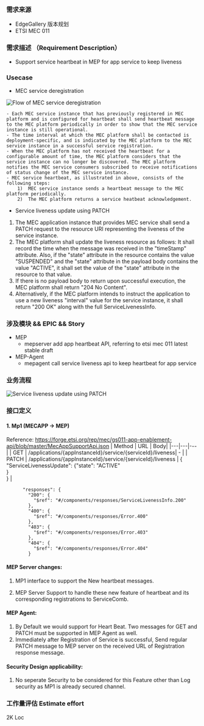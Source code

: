 ### 需求来源
- EdgeGallery 版本规划
- ETSI MEC 011

### 需求描述 （Requirement Description）
- Support service heartbeat in MEP for app service to keep liveness

### Usecase

- MEC service deregistration

![Flow of MEC service deregistration](https://images.gitee.com/uploads/images/2020/0811/170749_a5cc1989_7624956.png "mec_service_deregistration.png")


    - Each MEC service instance that has previously registered in MEC platform and is configured for heartbeat shall send heartbeat message to the MEC platform periodically in order to show that the MEC service instance is still operational.
    - The time interval at which the MEC platform shall be contacted is deployment-specific, and is indicated by the MEC platform to the MEC service instance in a successful service registration.
    - When the MEC platform has not received the heartbeat for a configurable amount of time, the MEC platform considers that the service instance can no longer be discovered. The MEC platform notifies the MEC service consumers subscribed to receive notifications of status change of the MEC service instance.
    - MEC service heartbeat, as illustrated in above, consists of the following steps:
        1)	MEC service instance sends a heartbeat message to the MEC platform periodically.
        2)	The MEC platform returns a service heatbeat acknowledgement.


- Service liveness update using PATCH

1.	The MEC application instance that provides MEC service shall send a PATCH request to the resource URI representing the liveness of the service instance.
2.	The MEC platform shall update the liveness resource as follows: It shall record the time when the message was received in the "timeStamp" attribute. Also, if the "state" attribute in the resource contains the value "SUSPENDED" and the "state" attribute in the payload body contains the value "ACTIVE", it shall set the value of the "state" attribute in the resource to that value. 
3.	If there is no payload body to return upon successful execution, the MEC platform shall return "204 No Content". 
4.	Alternatively, if the MEC platform intends to instruct the application to use a new liveness "interval" value for the service instance, it shall return "200 OK" along with the full ServiceLivenessInfo.

### 涉及模块 && EPIC && Story

- MEP 
    - mepserver add app heartbeat API, referring to etsi mec 011 latest stable draft
- MEP-Agent
    - mepagent call service liveness api to keep heartbeat for app service


### 业务流程
![Service liveness update using PATCH](https://images.gitee.com/uploads/images/2020/0811/170835_62ba43c1_7624956.png "service_liveness_update.png")

### 接口定义
#### 1. Mp1 (MECAPP -> MEP)
Reference: https://forge.etsi.org/rep/mec/gs011-app-enablement-api/blob/master/MecAppSupportApi.json
|  Method | URL  | Body|
|---|---|---|
| GET  | /applications/{appInstanceId}/service/{serviceId}/liveness| - |
| PATCH  | /applications/{appInstanceId}/service/{serviceId}/liveness | {<br> "ServiceLivenessUpdate": {"state": "ACTIVE"<br>}<br>} |

```
      "responses": {
        "200": {
          "$ref": "#/components/responses/ServiceLivenessInfo.200"
        },
        "400": {
          "$ref": "#/components/responses/Error.400"
        },
        "403": {
          "$ref": "#/components/responses/Error.403"
        },
        "404": {
          "$ref": "#/components/responses/Error.404"
        }

```
#### MEP Server changes:

1. MP1 interface to support the New heartbeat messages.

2. MEP Server Support to handle these new feature of heartbeat and its corresponding registrations to ServiceComb.

#### MEP Agent:
1. By Default we would support for Heart Beat. Two messages for GET and PATCH must be supported in MEP Agent as well.
2. Immediately after Registration of Service is successful, Send regular PATCH message to MEP server on the received URL of Registration response message.


####  Security Design applicability:
1. No seperate Security to be considered for this Feature other than Log security as MP1 is already secured channel.



### 工作量评估 Estimate effort
2K Loc
